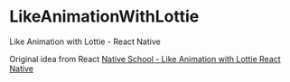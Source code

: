 # LikeAnimationWithLottie
Like Animation with Lottie - React Native

Original idea from React [Native School - Like Animation with Lottie React Native](https://www.youtube.com/watch?v=FySemYmSPHg)
